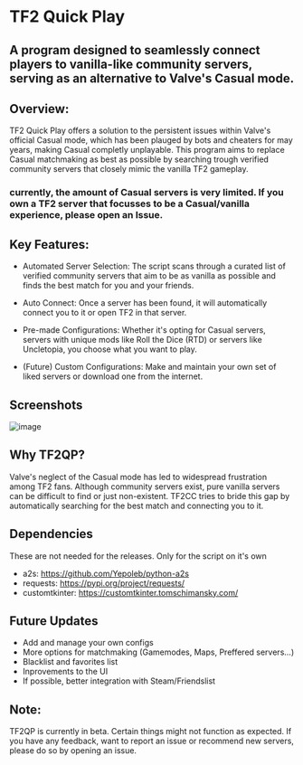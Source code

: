 # TF2 Quick Play
## A program designed to seamlessly connect players to vanilla-like community servers, serving as an alternative to Valve's Casual mode.
## Overview:
TF2 Quick Play offers a solution to the persistent issues within Valve's official Casual mode, which has been plauged by bots and cheaters for may years, making Casual completly unplayable. This program aims to replace Casual matchmaking as best as possible by searching trough verified community servers that closely mimic the vanilla TF2 gameplay.

### currently, the amount of Casual servers is very limited. If you own a TF2 server that focusses to be a Casual/vanilla experience, please open an Issue.

## Key Features:
- Automated Server Selection: The script scans through a curated list of verified community servers that aim to be as vanilla as possible and finds the best match for you and your friends.

- Auto Connect: Once a server has been found, it will automatically connect you to it or open TF2 in that server.

- Pre-made Configurations: Whether it's opting for Casual servers, servers with unique mods like Roll the Dice (RTD) or servers like Uncletopia, you choose what you want to play.

- (Future) Custom Configurations: Make and maintain your own set of liked servers or download one from the internet. 

## Screenshots
![image](https://github.com/krunkske/TF2CC/assets/123201489/cbf7cf67-2a36-4f94-a81a-d029f34958dd)

## Why TF2QP?
Valve's neglect of the Casual mode has led to widespread frustration among TF2 fans. Although community servers exist, pure vanilla servers can be difficult to find or just non-existent. TF2CC tries to bride this gap by automatically searching for the best match and connecting you to it.

## Dependencies
These are not needed for the releases. Only for the script on it's own
- a2s: https://github.com/Yepoleb/python-a2s
- requests: https://pypi.org/project/requests/
- customtkinter: https://customtkinter.tomschimansky.com/

## Future Updates
- Add and manage your own configs
- More options for matchmaking (Gamemodes, Maps, Preffered servers...)
- Blacklist and favorites list
- Inprovements to the UI
- If possible, better integration with Steam/Friendslist

## Note:
TF2QP is currently in beta. Certain things might not function as expected. If you have any feedback, want to report an issue or recommend new servers, please do so by opening an issue.

